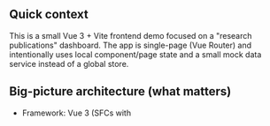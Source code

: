 ## Quick context

This is a small Vue 3 + Vite frontend demo focused on a "research publications" dashboard. The app is single-page (Vue Router) and intentionally uses local component/page state and a small mock data service instead of a global store.

## Big-picture architecture (what matters)
- Framework: Vue 3 (SFCs with <script setup>) + Vite. See `package.json` scripts: `dev`, `build`, `preview`.
- Entrypoint: `src/main.js` mounts the app and imports `@/styles/research.css`.
- Routing: `src/router/index.js` defines two pages: `/research/horizontal` -> `ResearchHorizontal.vue` and `/research/vertical` -> `ResearchVertical.vue`.
- Feature area: `src/features/research/**` contains pages, presentational components, and a simple data service. Pages orchestrate data and UI; components are dumb/presentational.
- Data service: `src/services/search.service.js` returns mocked results via `searchPublications(params)` and `getFacets()`; pages call this and then apply client-side filters.

## Key files to inspect (examples)
- `src/features/research/pages/ResearchVertical.vue` — sidebar + results + preview. Uses `reactive`, `ref`, `onMounted`, and local helper `applyFilters()`.
- `src/features/research/pages/ResearchHorizontal.vue` — dashboard with charts (uses `vue-chartjs` + `chart.js` + `chartjs-plugin-datalabels`). See ChartJS registration pattern.
- `src/features/research/components/SearchBar.vue` — emits `update:modelValue`, `search`, `reset`. Pattern: parent binds `:modelValue` and listens for `update:modelValue`.
- `src/features/research/components/ResultList.vue` and `ResultCard.vue` — simple list/card presentation examples.
- `src/services/search.service.js` — mock API; preserves the shape { items: [...] } and simulates latency.
- `src/styles/*.css` — theme via CSS variables (e.g. `--bg`, `--panel`) — pages rely heavily on these variables.

## Conventions & patterns agents should follow
- SFCs use <script setup>. Use `defineProps()` and `defineEmits()` where appropriate.
- v-model on custom components follows the `modelValue` + `update:modelValue` convention (see `SearchBar.vue`).
- Pages prefer local state (Vue `reactive` / `ref`), call `searchPublications()` and then run an `applyFilters(rows)` helper to implement client-side constraints such as year ranges.
- Services return Promises and the shape `{ items: [...] }`. When replacing the mock service with a real API, keep the same return shape to avoid changes across pages.
- Charts: call `ChartJS.register(...)` once in the component that uses charts (see `ResearchHorizontal.vue`). When adding new chart components, follow the same registration pattern.
- Export helpers and simple utilities live inside page components (e.g. `exportCSV()` in `ResearchHorizontal.vue`). Keep these small and colocated unless they are shared.

## Integration points & change guidance
- To swap the mock service for a real backend, update `src/services/search.service.js` but keep `getFacets()` and `searchPublications(params)` signatures. Return `{ items }` where `items` is an array of publications.
- To add a global store (Pinia/Vuex), note the repo currently has an empty `src/features/research/stores/research.store.js` file — adding a store is safe but pages currently expect local state; update pages to read/write from the store if migrating.
- Router: add routes in `src/router/index.js`. Pages are imported directly (no lazy-loading currently).

## Build / run / debug (how developers start)
Install deps and run the dev server locally (Vite):

```
npm install
npm run dev
```

Open http://localhost:5173 (default Vite port) and use the browser devtools to debug components; code uses modern ES modules.

## Tests & CI
- No tests found in the repository. If you add tests, prefer Jest or Vitest for unit tests of components and small helpers; add scripts to `package.json`.

## Small gotchas discovered
- Several composables are present but empty: `src/composables/useDebounce.js` and `src/composables/useQueryParams.js` — safe places to centralize behaviors seen inline in pages (debounce for input, sync query params to state).
- `src/features/research/stores/research.store.js` is empty — repository currently does not depend on a store.
- Many strings and UI copy are in Thai; keep encoding/locale in mind when editing templates and tests.

## When making PRs, be mindful
- Keep UI components small and presentation-only (pages handle orchestration).
- Preserve the service API shape `{ items: [...] }` when upgrading from mock to real API.
- When adding new top-level dependencies (Chart.js, CSV export helpers), update `package.json` and list in PR description.

---
If any part of this guidance is unclear or you want more examples (e.g. how to wire a real API, add Pinia, or add unit tests for `SearchBar.vue`), tell me which area to expand and I will iterate.
